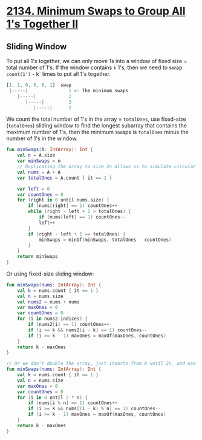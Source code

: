 # [2134. Minimum Swaps to Group All 1's Together II](https://leetcode.com/problems/minimum-swaps-to-group-all-1s-together-ii/description/)

## Sliding Window
To put all 1's together, we can only move 1s into a window of fixed size = total number of 1's. If the window contains `k` 1's, then we need to swap `count(1')` - k` times to put all 1's together.

```js
[1, 1, 0, 0, 0, 1]  swap
 |-----|               1 <- The minimum swaps
    |-----|            2
       |-----|         3
          |-----|      2
```

We count the total number of 1's in the array = `totalOnes`, use fixed-size (`totalOnes`) sliding window to find the longest subarray that contains the maximum number of 1's, then the minimum swaps is `totalOnes` minus the number of 1's in the window.

```kotlin
fun minSwaps(A: IntArray): Int {
    val n = A.size
    var minSwaps = n
    // Duplicating the array to size 2n allows us to simulate circular access in a linear way.
    val nums = A + A
    var totalOnes = A.count { it == 1 }

    var left = 0
    var countOnes = 0
    for (right in 0 until nums.size) {
        if (nums[right] == 1) countOnes++
        while (right - left + 1 > totalOnes) {
            if (nums[left] == 1) countOnes--
            left++
        }
        if (right - left + 1 == totalOnes) {
            minSwaps = minOf(minSwaps, totalOnes - countOnes)
        }
    }
    return minSwaps
}
```

Or using fixed-size sliding window:
```kotlin
fun minSwaps(nums: IntArray): Int {
    val k = nums.count { it == 1 }
    val n = nums.size
    val nums2 = nums + nums
    var maxOnes = 0
    var countOnes = 0
    for (i in nums2.indices) {
        if (nums2[i] == 1) countOnes++
        if (i >= k && nums2[i - k] == 1) countOnes--
        if (i >= k - 1) maxOnes = maxOf(maxOnes, countOnes)
    }
    return k - maxOnes
}

// Or we don't double the array, just itearte from 0 until 2n, and use modulo to get the correct index.
fun minSwaps(nums: IntArray): Int {
    val k = nums.count { it == 1 }
    val n = nums.size
    var maxOnes = 0
    var countOnes = 0
    for (i in 0 until 2 * n) {
        if (nums[i % n] == 1) countOnes++
        if (i >= k && nums[(i - k) % n] == 1) countOnes--
        if (i >= k - 1) maxOnes = maxOf(maxOnes, countOnes)
    }
    return k - maxOnes
}
```